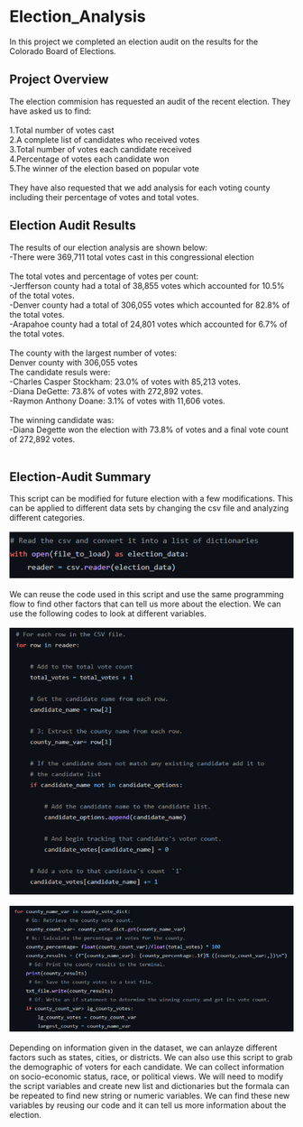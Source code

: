 # Election_Analysis
In this project we completed an election audit on the results for the Colorado Board of Elections.
## Project Overview
The election commision has requested an audit of the recent election. They have asked us to find: <br>
<br>
  1.Total number of votes cast<br>
  2.A complete list of candidates who received votes<br>
  3.Total number of votes each candidate received<br>
  4.Percentage of votes each candidate won<br>
  5.The winner of the election based on popular vote<br>
<br>
They have also requested that we add analysis for each voting county including their percentage of votes and total votes.<br>
## Election Audit Results<br>
The results of our election analysis are shown below:<br>
-There were 369,711 total votes cast in this congressional election<br>
<br>
The total votes and percentage of votes per count:<br>
-Jerfferson county had a total of 38,855 votes which accounted for 10.5% of the total votes.<br>
-Denver county had a total of 306,055 votes which accounted for 82.8% of the total votes.<br>
-Arapahoe county had a total of 24,801 votes which accounted for 6.7% of the total votes.<br>
<br>
The county with the largest number of votes:<br>
Denver county with 306,055 votes
<br>
The candidate resuls were:<br>
-Charles Casper Stockham: 23.0% of votes with 85,213 votes.<br>
-Diana DeGette: 73.8% of votes with 272,892 votes.<br>
-Raymon Anthony Doane: 3.1% of votes with 11,606 votes.<br>
<br>
The winning candidate was:<br>
-Diana Degette won the election with 73.8% of votes and a final vote count of 272,892 votes.<br>
<br>
## Election-Audit Summary
This script can be modified for future election with a few modifications. This can be applied to different data sets by changing the csv file and analyzing different categories.<br>
<br>
![Import CSV](Resources/import_scs.png)<br>
<br>
We can reuse the code used in this script and use the same programming flow to find other factors that can tell us more about the election. We can use the following codes to look at different variables. <br>
<br>
![Create Variables](Resources/createvar_scs.png)<br>
<br>
![Finding Factors](Resources/flrgest_scs.png)<br>
<br>
Depending on information given in the dataset, we can anlayze different factors such as states, cities, or districts. We can also use this script to grab the demographic of voters for each candidate. We can collect information on socio-economic status, race, or political views. We will need to modify the script variables and create new list and dictionaries but the formala can be repeated to find new string or numeric variables. We can find these new variables by reusing our code and it can tell us more information about the election.
